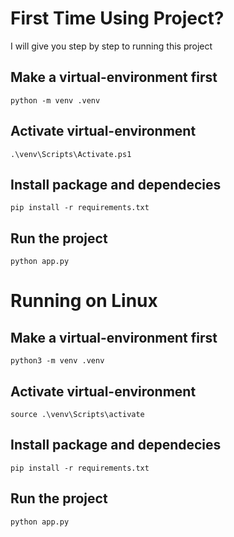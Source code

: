 # First Time Using Project?

I will give you step by step to running this project

## Make a virtual-environment first

`python -m venv .venv`

## Activate virtual-environment

`.\venv\Scripts\Activate.ps1`

## Install package and dependecies

`pip install -r requirements.txt`

## Run the project

`python app.py`

# Running on Linux

## Make a virtual-environment first

`python3 -m venv .venv`

## Activate virtual-environment

`source .\venv\Scripts\activate`

## Install package and dependecies

`pip install -r requirements.txt`

## Run the project

`python app.py`
